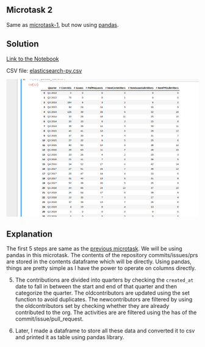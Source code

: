 ## Microtask 2

Same as [microtask-1](https://github.com/vchrombie/chaoss-microtasks#microtask-1), but now using [pandas](http://pandas.pydata.org/).

## Solution

[Link to the Notebook](https://github.com/vchrombie/chaoss-microtasks/blob/master/microtask-2/microtask-2.ipynb)

CSV file: [elasticsearch-py.csv](microtask-2/elasticsearch-py.csv)

![mt2](../images/mt2.png)

## Explanation

The first 5 steps are same as the [previous microtask](https://github.com/vchrombie/chaoss-microtasks/tree/master/microtask-0). We will be using pandas in this microtask. The contents of the repository commits/issues/prs are stored in the contents dataframe which will be directly. Using pandas, things are pretty simple as I have the power to operate on columns directly.

5. The contributions are divided into quarters by checking the `created_at`  date to fall in between the start and end of that quarter and then categorize the quarter. The oldcontributors are updated using the set function to avoid duplicates. The newcontributors are filtered by using the oldcontributors set by checking whether they are already contributed to the org. The activities are are filtered using the has of the commit/issue/pull_request.

6. Later, I made a dataframe to store all these data and converted it to csv and printed it as table using pandas library.